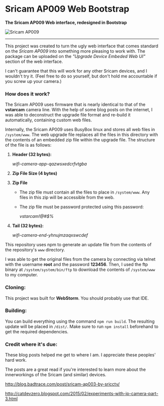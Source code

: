 # Sricam AP009 Web Bootstrap 

**The Sricam AP009 Web interface, redesigned in Bootstrap**

![Sricam AP009](http://i.imgur.com/b4Xaxw4.jpg)

---

This project was created to turn the ugly web interface that comes standard on the _Sricam AP009_ into something more pleasing to work with. The package can be uploaded on the _"Upgrade Device Embeded Web UI"_ section of the web interface.
 
I can't guarantee that this will work for any other Sricam devices, and I wouldn't try it. (Feel free to do so yourself, but don't hold me accountable if you screw up your camera.)
 
### How does it work?

The Sricam AP009 uses firmware that is nearly identical to that of the **vstarcam** camera line. With the help of some blog posts on the internet, I was able to deconstruct the upgrade file format and re-build it automatically, containing custom web files. 

Internally, the Sricam AP009 uses BusyBox linux and stores all web files in `/system/www`. The web upgrade file replaces all the files in this directory with the contents of an embedded zip file within the upgrade file. The structure of the file is as follows:

1. **Header (32 bytes):**

    _wifi-camera-app-qazwsxedcrfvtgba_

2. **Zip File Size (4 bytes)**

3. **Zip File**

    * The zip file must contain all the files to place in `/system/www`. Any files in this zip will be accessible from the web.
    
    * The zip file must be password protected using this password: 
        
        _vstarcam!@#$%_
    
4. **Tail (32 bytes):**

    _wifi-camera-end-yhnujmzaqxswcdef_
    
This repository uses npm to generate an update file from the contents of the repository's `www` directory.

I was able to get the original files from the camera by connecting via telnet with the username **root** and the password **123456**. Then, I used the ftp binary at `/system/system/bin/ftp` to download the contents of `/system/www` to my computer.

### Cloning:

This project was built for **WebStorm**. You should probably use that IDE.

### Building:

You can build everything using the command `npm run build`. The resulting update will be placed in `/dist/`. Make sure to run `npm install` beforehand to get the required dependencies.

### Credit where it's due:

These blog posts helped me get to where I am. I appreciate these peoples' hard work. 

The posts are a great read if you're interested to learn more about the innerworkings of the Sricam (and similar) devices.

http://blog.badtrace.com/post/sricam-ap003-by-sricctv/

http://catdevzero.blogspot.com/2015/02/experiments-with-ip-camera-part-3.html